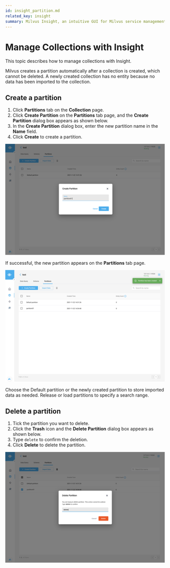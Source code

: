 ```yaml
---
id: insight_partition.md
related_key: insight
summary: Milvus Insight, an intuitive GUI for Milvus service management.
---
```


# Manage Collections with Insight

This topic describes how to manage collections with Insight.

Milvus creates a partition automatically after a collection is created, which cannot be deleted. A newly created collection has no entity because no data has been imported to the collection.

## Create a partition

1. Click **Partitions** tab on the **Collection** page.
2. Click **Create Partition** on the **Partitions** tab page, and the **Create Partition** dialog box appears as shown below.
3. In the **Create Partition** dialog box, enter the new partition name in the **Name** field.
4. Click **Create** to create a partition.


![Create Partition](../../../../assets/insight_partition1.png)

If successful, the new partition appears on the **Partitions** tab page.

![Create Partition](../../../../assets/insight_partition2.png)


Choose the Default partition or the newly created partition to store imported data as needed. Release or load partitions to specify a search range.

## Delete a partition

1. Tick the partition you want to delete.
2. Click the **Trash** icon and the **Delete Partition** dialog box appears as shown below.
3. Type `delete` to confirm the deletion.
4. Click **Delete** to delete the partition.


![Delete Partition](../../../../assets/insight_partition3.png)

